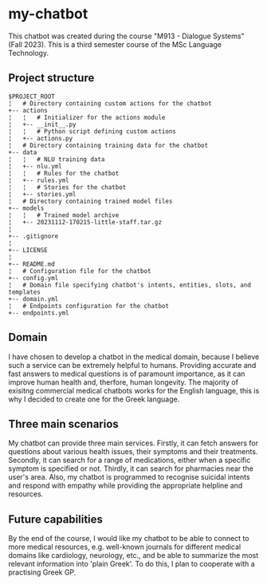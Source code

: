 # my-chatbot
This chatbot was created during the course "M913 - Dialogue Systems" (Fall 2023). This is a third semester course of the MSc Language Technology.

## Project structure
```
$PROJECT_ROOT
¦   # Directory containing custom actions for the chatbot
+-- actions
¦   ¦   # Initializer for the actions module
¦   +-- __init__.py
¦   ¦   # Python script defining custom actions
¦   +-- actions.py
¦   # Directory containing training data for the chatbot
+-- data
¦   ¦   # NLU training data
¦   +-- nlu.yml
¦   ¦   # Rules for the chatbot
¦   +-- rules.yml
¦   ¦   # Stories for the chatbot
¦   +-- stories.yml
¦   # Directory containing trained model files
+-- models
¦   ¦   # Trained model archive
¦   +-- 20231112-170215-little-staff.tar.gz
¦   
+-- .gitignore
¦   
+-- LICENSE
¦  
+-- README.md
¦   # Configuration file for the chatbot
+-- config.yml
¦   # Domain file specifying chatbot's intents, entities, slots, and templates
+-- domain.yml
¦   # Endpoints configuration for the chatbot
+-- endpoints.yml
```

## Domain
I have chosen to develop a chatbot in the medical domain, because I believe such a service can be extremely helpful to humans. Providing accurate and fast answers to medical questions is of paramount importance, as it can improve human health and, therfore, human longevity. The majority of exisitng commercial medical chatbots works for the English language, this is why I decided to create one for the Greek language.

## Three main scenarios
My chatbot can provide three main services. Firstly, it can fetch answers for questions about various health issues, their symptoms and their treatments. Secondly, it can search for a range of medications, either when a specific symptom is specified or not. Thirdly, it can search for pharmacies near the user's area. Also, my chatbot is programmed to recognise suicidal intents and respond with empathy while providing the appropriate helpline and resources.

## Future capabilities
By the end of the course, I would like my chatbot to be able to connect to more medical resources, e.g. well-known journals for different medical domains like cardiology, neurology, etc., and be able to summarize the most relevant information into 'plain Greek'. To do this, I plan to cooperate with a practising Greek GP.
